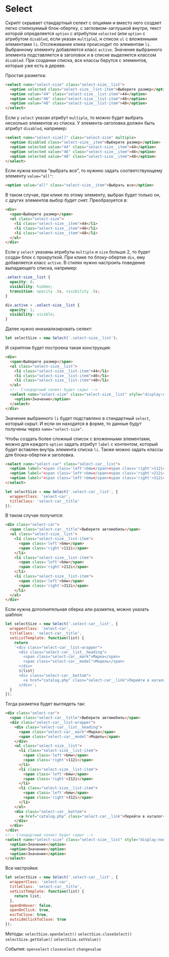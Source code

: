 # Select
Скрипт скрывает стандартный селект с опциями и вместо него создает легко стилизуемый блок-обертку, с загловком-заглушкой внутри, текст которой определяется `option` с атрибутом `selected` (или `option` с атрибутом `disabled`, если указан `multiple`), и список `ul` с вложенными элементами `li`.
Отслеживание клика происходит по элементам `li`. Выбранному элементу добавляется класс `active`. Значение выбранного элемента подставляется в заголовок и в списке выделяется классом `disabled`.
При создании списка, все классы берутся с элементов, которые уже есть в дереве.

Простая разметка:
```html
<select name="select-size" class="select-size__list">
  <option selected class="select-size__list-item">Выберите размер</option>
  <option value="44" class="select-size__list-item">44</option>
  <option value="46" class="select-size__list-item">46</option>
  <option value="48" class="select-size__list-item">48</option>
</select>
```

Если у `select` указан атрибут `multiple`, то можно будет выбрать несколько элементов из списка. У элемента-заголовка должен быть атрибут `disabled`, например:
```html
<select name="select-size[]" class="select-size" multiple>
  <option disabled class="select-size__item">Выберите размер</option>
  <option selected value="44" class="select-size__item">44</option>
  <option selected value="46" class="select-size__item">46</option>
  <option selected value="48" class="select-size__item">48</option>
</select>
```
Если нужна кнопка "выбрать все", то нужнно задать соответствующему элементу `value="all"`:
```html
<option value="all" class="select-size__item">Выбрать все</option>
```
В таком случае, при клике по этому элементу, выбран будет только он, с других элементов выбор будет снят.
Преобразуется в:
```html
<div>
  <span>Выберите размер</span>
  <ul class="select-size">
    <li class="select-size__item">44</li>
    <li class="select-size__item">46</li>
    <li class="select-size__item">48</li>
  </ul>
</div>
```
Если у `select` указаны атрибуты `multiple` и `size` больше 2, то будет создан блок с прокруткой.
При клике по блоку-обертке `div`, ему добавляется класс `active`. В стилях нужно настроить поведение выпадающего списка, например:
```css
.select-size__list {
  opacity: 0;
  visibility: hidden;
  transition: opacity .5s, visibility .5s;
}

div.active > .select-size__list {
  opacity: 1;
  visibility: visible;
}
```
Далее нужно инизиализировать селект:
```javascript
let selectSize = new Select('.select-size__list');
```
И скриптом будет построена такая конструкция:
```html
<div>
  <span>Выберите размер</span>
  <ul class="select-size__list">
    <li class="select-size__list-item">44</li>
    <li class="select-size__list-item">46</li>
    <li class="select-size__list-item">48</li>
  </ul>
  <!-- Стандартный селект будет скрыт -->
  <select name="select-size" class="select-size__list" style="display:none">
    <option>Значение</option>
  </select>
</div>
```
Значение выбранного `li` будет подставлено в стандартный `select`, который скрыт. И если он находится в форме, то данные будут получены через `name="select-size"`.

Чтобы создать более сложный список с вложенными элементами, можно для каждого `option` задать атрибут `label` с контентом, который будет вставлен внутрь элемента списка `li`. Также можно задать классы для блока-обертки и заголовка.
```html
<select name="select-car" class="select-car__list">
  <option label="<span class='left'>bmw</span><span class='right'>112i</span>" value="bmw 112i" class="select-car__list-item"></option>
  <option label="<span class='left'>bmw</span><span class='right'>212i</span>" value="bmw 212i" class="select-car__list-item"></option>
  <option label="<span class='left'>bmw</span><span class='right'>312i</span>" value="bmw 312i" class="select-car__list-item"></option>
</select>
```
```javascript
let selectSize = new Select('.select-car__list', {
  wrapperClass: 'select-car',
  titleClass: 'select-car__title'
});
```
В таком случае получится:
```html
<div class="select-car">
  <span class="select-car__title">Выберите автомобиль</span>
  <ul class="select-size__list">
    <li class="select-size__list-item">
      <span class='left'>bmw</span>
      <span class='right'>112i</span>
    </li>
    <li class="select-size__list-item">
      <span class='left'>bmw</span>
      <span class='right'>212i</span>
    </li>
    <li class="select-size__list-item">
      <span class='left'>bmw</span>
      <span class='right'>312i</span>
    </li>
  </ul>
</div>

```
Если нужна дополнительная оберка или разметка, можно указать шаблон:
```javascript
let selectSize = new Select('.select-car__list', {
  wrapperClass: 'select-car',
  titleClass: 'select-car__title',
  setListTemplate: function(list) {
    return
    `<div class="select-car__list-wrapper">
      <div class="select-car__list__heading">
        <span class="select-car__mark">Марка</span>
        <span class="select-car__model">Модель</span>
      </div>
      ${list}
      <div class="select-car__bottom">
        <a href="catalog.php" class="select-car__link">Перейти в каталог</a>
      </div>`;
  }
});
```
Тогда разметка будет выглядеть так:
```html
<div class="select-car">
  <span class="select-car__title">Выберите автомобиль</span>
  <div class="select-car__list-wrapper">
    <div class="select-car__list__heading">
      <span class="select-car__mark">Марка</span>
      <span class="select-car__model">Модель</span>
    </div>
    <ul class="select-size__list">
      <li class="select-size__list-item">
        <span class='left'>bmw</span>
        <span class='right'>112i</span>
      </li>
      <li class="select-size__list-item">
        <span class='left'>bmw</span>
        <span class='right'>212i</span>
      </li>
      <li class="select-size__list-item">
        <span class='left'>bmw</span>
        <span class='right'>312i</span>
      </li>
    </ul>
    <div class="select-car__bottom">
      <a href="catalog.php" class="select-car__link">Перейти в каталог</a>
    </div>
  </div>
</div>
<!-- Стандартный селект будет скрыт -->
<select name="select-size" class="select-size__list" style="display:none">
  <option>Значение</option>
  <option>Значение</option>
  <option>Значение</option>
</select>

```


Все настройки:
```javascript
let selectSize = new Select('.select-car__list', {
  wrapperClass: 'select-car',
  titleClass: 'select-car__title',
  setListTemplate: function(list) {
    return list;
  },
  openOnHover: false,
  openOnClick: true,
  escToClose: true,
  outsideClickToClose: true
});
```

Методы:
`selectSize.openSelect()`
`selectSize.closeSelect()`
`selectSize.getValue()`
`selectSize.setValue()`

События:
`openselect`
`closeselect`
`changevalue`